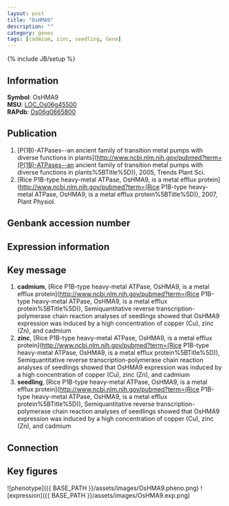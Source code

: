 ```yaml
---
layout: post
title: "OsHMA9"
description: ""
category: genes
tags: [cadmium, zinc, seedling, Gene]
---
```

{% include JB/setup %}

## Information
__Symbol__: OsHMA9  
__MSU__: [LOC_Os06g45500](http://rice.plantbiology.msu.edu/cgi-bin/ORF_infopage.cgi?orf=LOC_Os06g45500)  
__RAPdb__: [Os06g0665800](http://rapdb.dna.affrc.go.jp/viewer/gbrowse_details/irgsp1?name=Os06g0665800)  

## Publication
1. [P(1B)-ATPases--an ancient family of transition metal pumps with diverse functions in plants](http://www.ncbi.nlm.nih.gov/pubmed?term=(P(1B)-ATPases--an ancient family of transition metal pumps with diverse functions in plants%5BTitle%5D)), 2005, Trends Plant Sci.
2. [Rice P1B-type heavy-metal ATPase, OsHMA9, is a metal efflux protein](http://www.ncbi.nlm.nih.gov/pubmed?term=(Rice P1B-type heavy-metal ATPase, OsHMA9, is a metal efflux protein%5BTitle%5D)), 2007, Plant Physiol.

## Genbank accession number

## Expression information

## Key message
1. __cadmium__, [Rice P1B-type heavy-metal ATPase, OsHMA9, is a metal efflux protein](http://www.ncbi.nlm.nih.gov/pubmed?term=(Rice P1B-type heavy-metal ATPase, OsHMA9, is a metal efflux protein%5BTitle%5D)),  Semiquantitative reverse transcription-polymerase chain reaction analyses of seedlings showed that OsHMA9 expression was induced by a high concentration of copper (Cu), zinc (Zn), and cadmium
2. __zinc__, [Rice P1B-type heavy-metal ATPase, OsHMA9, is a metal efflux protein](http://www.ncbi.nlm.nih.gov/pubmed?term=(Rice P1B-type heavy-metal ATPase, OsHMA9, is a metal efflux protein%5BTitle%5D)),  Semiquantitative reverse transcription-polymerase chain reaction analyses of seedlings showed that OsHMA9 expression was induced by a high concentration of copper (Cu), zinc (Zn), and cadmium
3. __seedling__, [Rice P1B-type heavy-metal ATPase, OsHMA9, is a metal efflux protein](http://www.ncbi.nlm.nih.gov/pubmed?term=(Rice P1B-type heavy-metal ATPase, OsHMA9, is a metal efflux protein%5BTitle%5D)),  Semiquantitative reverse transcription-polymerase chain reaction analyses of seedlings showed that OsHMA9 expression was induced by a high concentration of copper (Cu), zinc (Zn), and cadmium

## Connection

## Key figures
![phenotype]({{ BASE_PATH }}/assets/images/OsHMA9.pheno.png)
![expression]({{ BASE_PATH }}/assets/images/OsHMA9.exp.png)


